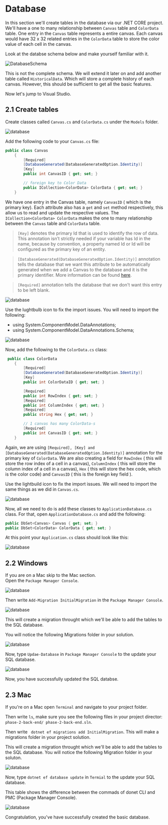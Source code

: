 # Database

In this section we'll create tables in the database via our .NET CORE project.
We'll have a one to many relationship between `Canvas` table and `ColorData` table.
One entry in the `Canvas` table represents a entire canvas. Each canvas would have 32 x 32 related entries in the `ColorData` table to store the color value of each cell in the canvas.

Look at the databse schema below and make yourself familiar with it.

![DatabaseSchema](Images/DatabaseSchema.png)

This is not the complete schema. We will extend it later on and add another table called `HistoricalData`. Which will store a complete history of each canvas. However, this should be sufficient to get all the basic features.

Now let's jump to Visual Studio.

## 2.1 Create tables

Create classes called `Canvas.cs` and `ColorData.cs` under the `Models` folder.

![database](Images/image1.png)

Add the following code to your `Canvas.cs` file:

```C#
public class Canvas
    {
        [Required]
        [DatabaseGenerated(DatabaseGeneratedOption.Identity)]
        [Key]
        public int CanvasID { get; set; }

        // foreign key to Color Data
        public ICollection<ColorData> ColorData { get; set; }
    }
```

We have one entry in the Canvas table, namely `CanvasID` ( which is the primary key). Each attribute also has a `get` and `set` method respectively, this allow us to read and update the respective values. The `ICollection<ColorData> ColorData` makes the one to many relationship between the `Canvas` table and `ColorData` table.

> `[Key]` denotes the primary Id that is used to identify the row of data. This annotation isn’t strictly needed if your variable has Id in the name, because by convention, a property named Id or <type name>Id will be configured as the primary key of an entity.

> `[DatabaseGenerated(DatabaseGeneratedOption.Identity)]` annotation tells the database that we want this attribute to be automatically generated when we add a Canvas to the database and it is the primary identifier. More information can be found [here](https://docs.microsoft.com/en-us/ef/core/modeling/entity-properties?tabs=data-annotations%2Cwithout-nrt).

> `[Required]` annotation tells the database that we don't want this entry to be left blank.

![database](Images/image2.png)

Use the lughtbulb icon to fix the import issues.
You will need to import the following:

- using System.ComponentModel.DataAnnotations;
- using System.ComponentModel.DataAnnotations.Schema;

![database](Images/image3.png)

Now, add the following to the `ColorData.cs` class:

```C#
 public class ColorData
    {
        [Required]
        [DatabaseGenerated(DatabaseGeneratedOption.Identity)]
        [Key]
        public int ColorDataID { get; set; }

        [Required]
        public int RowIndex { get; set; }
        [Required]
        public int ColumnIndex { get; set; }
        [Required]
        public string Hex { get; set; }

        // 1 canvas has many ColorData-s
        [Required]
        public int CanvasID { get; set; }
    }

```

Again, we are using `[Required], [Key] and [DatabaseGenerated(DatabaseGeneratedOption.Identity)]` annotation for the primary key of `ColorData`. We are also creating a field for `RowIndex` ( this will store the row index of a cell in a canvas), `ColumnIndex` ( this will store the column index of a cell in a canvas), `Hex` ( this will store the hex code, which is the color code) and `CanvasID` ( this is the foreign key field ).

Use the lightbuild icon to fix the import issues. We will need to import the same things as we did in `Canvas.cs`.

![database](Images/image4.png)

Now, all we need to do is add these classes to `ApplicationDatabase.cs` class.
For that, open `ApplicationDatabase.cs` and add the following:

```C#
public DbSet<Canvas> Canvas { get; set; }
public DbSet<ColorData> ColorData { get; set; }
```

At this point your `Application.cs` class should look like this:

![database](Images/image6.png)

## 2.2 Windows

If you are on a Mac skip to the Mac section. <br>
Open the `Package Manager Console`.

![database](Images/image7.png)

Then write `Add-Migration InitialMigration` in the `Package Manager Console`.

![database](Images/image8.png)

This will create a migration throught which we'll be able to add the tables to the SQL database.

You will notice the following Migrations folder in your solution.

![database](Images/image9.png)

Now, type `Updae-Database` in `Package Manager Console` to the update your SQL database.

![database](Images/image10.png)

Now, you have successfully updated the SQL databse.

## 2.3 Mac

If you're on a Mac open `Terminal` and navigate to your project folder.

Then write `ls`, make sure you see the following files in your project director: `phase-2-back-end/ phase-2-back-end.sln`.

Then write ` dotnet ef migrations add InitialMigration`. This will make a migrations folder in your project solution.

This will create a migration throught which we'll be able to add the tables to the SQL database. You will notice the following Migration folder in your soluton.

![database](Images/image9.png)

Now, type `dotnet ef database update` in `Termial` to the update your SQL database.

This table shows the difference between the commads of donet CLI and PMC (Package Manager Console).

![database](Images/image11.png)

Congratulation, you've have successfully created the basic database.

